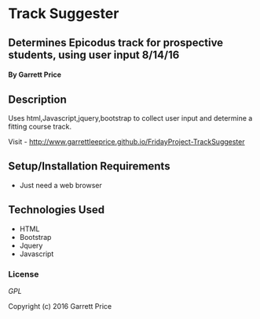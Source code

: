 # Track Suggester

## Determines Epicodus track for prospective students, using user input 8/14/16

#### By Garrett Price

## Description

Uses html,Javascript,jquery,bootstrap to collect user input and determine a fitting course track.

Visit -  http://www.garrettleeprice.github.io/FridayProject-TrackSuggester

## Setup/Installation Requirements

* Just need a web browser

## Technologies Used

* HTML
* Bootstrap
* Jquery
* Javascript

### License

*GPL*

Copyright (c) 2016 Garrett Price
